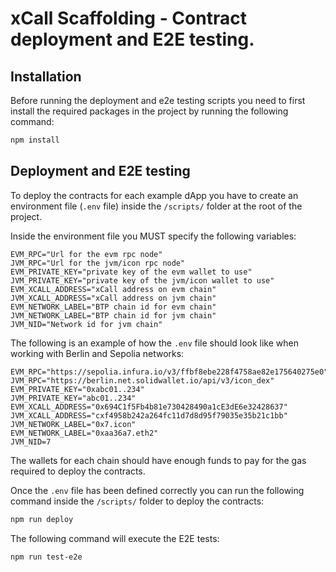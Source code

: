 # xCall Scaffolding - Contract deployment and E2E testing.

## Installation

Before running the deployment and e2e testing scripts you need to first install the required packages in the project by running the following command:

```bash
npm install
```

## Deployment and E2E testing

To deploy the contracts for each example dApp you have to create an environment file (`.env` file) inside the `/scripts/` folder at the root of the project.

Inside the environment file you MUST specify the following variables:
```env
EVM_RPC="Url for the evm rpc node"
JVM_RPC="Url for the jvm/icon rpc node"
EVM_PRIVATE_KEY="private key of the evm wallet to use"
JVM_PRIVATE_KEY="private key of the jvm/icon wallet to use"
EVM_XCALL_ADDRESS="xCall address on evm chain"
JVM_XCALL_ADDRESS="xCall address on jvm chain"
EVM_NETWORK_LABEL="BTP chain id for evm chain"
JVM_NETWORK_LABEL="BTP chain id for jvm chain"
JVM_NID="Network id for jvm chain"
```

The following is an example of how the `.env` file should look like when working with Berlin and Sepolia networks:

```env
EVM_RPC="https://sepolia.infura.io/v3/ffbf8ebe228f4758ae82e175640275e0"
JVM_RPC="https://berlin.net.solidwallet.io/api/v3/icon_dex"
EVM_PRIVATE_KEY="0xabc01..234"
JVM_PRIVATE_KEY="abc01..234"
EVM_XCALL_ADDRESS="0x694C1f5Fb4b81e730428490a1cE3dE6e32428637"
JVM_XCALL_ADDRESS="cxf4958b242a264fc11d7d8d95f79035e35b21c1bb"
JVM_NETWORK_LABEL="0x7.icon"
EVM_NETWORK_LABEL="0xaa36a7.eth2"
JVM_NID=7
```

The wallets for each chain should have enough funds to pay for the gas required to deploy the contracts.

Once the `.env` file has been defined correctly you can run the following command inside the `/scripts/` folder to deploy the contracts:

```bash
npm run deploy
```

The following command will execute the E2E tests:
```bash
npm run test-e2e
```
